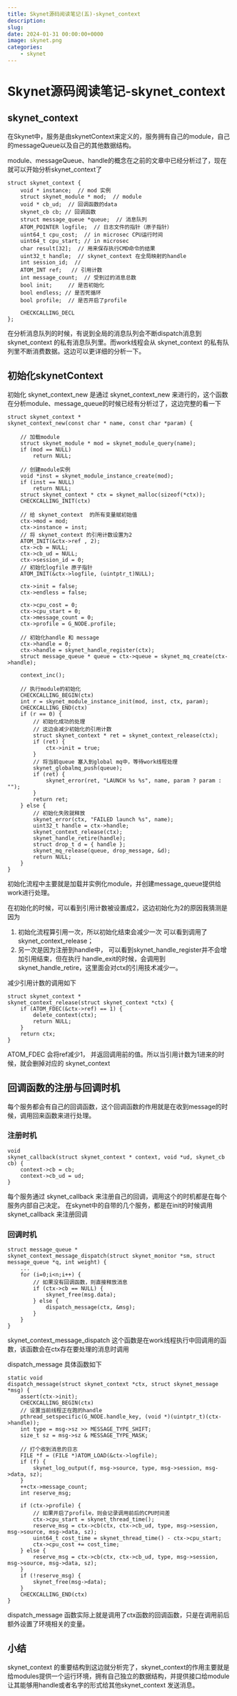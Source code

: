 ```yaml
---
title: Skynet源码阅读笔记(五)-skynet_context
description: 
slug: 
date: 2024-01-31 00:00:00+0000
image: skynet.png
categories:
    - skynet
---
```


# Skynet源码阅读笔记-skynet_context

## skynet_context
在Skynet中，服务是由skynetContext来定义的，服务拥有自己的module，自己的messageQueue以及自己的其他数据结构。

module、messageQueue、handle的概念在之前的文章中已经分析过了，现在就可以开始分析skynet_context了

```
struct skynet_context {
	void * instance;  // mod 实例
	struct skynet_module * mod;  // module
	void * cb_ud;  // 回调函数的data
	skynet_cb cb; // 回调函数
	struct message_queue *queue;  // 消息队列
	ATOM_POINTER logfile;  // 日志文件的指针（原子指针）
	uint64_t cpu_cost;	// in microsec CPU运行时间
	uint64_t cpu_start;	// in microsec 
	char result[32];  // 用来保存执行CMD命令的结果
	uint32_t handle;  // skynet_context 在全局映射的handle
	int session_id;  // 
	ATOM_INT ref;   // 引用计数 
	int message_count;  // 受到过的消息总数
	bool init;     // 是否初始化
	bool endless; // 是否死循环
	bool profile;  // 是否开启了profile 

	CHECKCALLING_DECL
};
```
在分析消息队列的时候，有说到全局的消息队列会不断dispatch消息到 skynet_context 的私有消息队列里。而work线程会从 skynet_context 的私有队列里不断消费数据。这边可以更详细的分析一下。

## 初始化skynetContext 

初始化 skynet_context_new 是通过 skynet_context_new 来进行的，这个函数在分析module、message_queue的时候已经有分析过了，这边完整的看一下

```
struct skynet_context * 
skynet_context_new(const char * name, const char *param) {

	// 加载module
	struct skynet_module * mod = skynet_module_query(name);
	if (mod == NULL)
		return NULL;

	// 创建module实例
	void *inst = skynet_module_instance_create(mod);
	if (inst == NULL)
		return NULL;
	struct skynet_context * ctx = skynet_malloc(sizeof(*ctx));
	CHECKCALLING_INIT(ctx)

	// 给 skynet_context  的所有变量赋初始值
	ctx->mod = mod;
	ctx->instance = inst;
	// 将 skynet_context 的引用计数设置为2
	ATOM_INIT(&ctx->ref , 2);
	ctx->cb = NULL;
	ctx->cb_ud = NULL;
	ctx->session_id = 0;
	// 初始化logfile 原子指针
	ATOM_INIT(&ctx->logfile, (uintptr_t)NULL);

	ctx->init = false;
	ctx->endless = false;

	ctx->cpu_cost = 0;
	ctx->cpu_start = 0;
	ctx->message_count = 0;
	ctx->profile = G_NODE.profile;

	// 初始化handle 和 message
	ctx->handle = 0;	
	ctx->handle = skynet_handle_register(ctx);
	struct message_queue * queue = ctx->queue = skynet_mq_create(ctx->handle);

	context_inc();

	// 执行module的初始化
	CHECKCALLING_BEGIN(ctx)
	int r = skynet_module_instance_init(mod, inst, ctx, param);
	CHECKCALLING_END(ctx)
	if (r == 0) {
		// 初始化成功的处理
		// 这边会减少初始化的引用计数
		struct skynet_context * ret = skynet_context_release(ctx);
		if (ret) {
			ctx->init = true;
		}
		// 将当前queue 塞入到global mq中，等待work线程处理
		skynet_globalmq_push(queue);
		if (ret) {
			skynet_error(ret, "LAUNCH %s %s", name, param ? param : "");
		}
		return ret;
	} else {
		// 初始化失败就释放
		skynet_error(ctx, "FAILED launch %s", name);
		uint32_t handle = ctx->handle;
		skynet_context_release(ctx);
		skynet_handle_retire(handle);
		struct drop_t d = { handle };
		skynet_mq_release(queue, drop_message, &d);
		return NULL;
	}
}
```
初始化流程中主要就是加载并实例化module，并创建message_queue提供给work进行处理。

在初始化的时候，可以看到引用计数被设置成2，这边初始化为2的原因我猜测是因为
1. 初始化流程算引用一次，所以初始化结束会减少一次 可以看到调用了skynet_context_release；
2. 另一次是因为注册到handle中， 可以看到skynet_handle_register并不会增加引用结束，但在执行 handle_exit的时候，会调用到 skynet_handle_retire，这里面会对ctx的引用技术减少一。

减少引用计数的调用如下
```
struct skynet_context * 
skynet_context_release(struct skynet_context *ctx) {
	if (ATOM_FDEC(&ctx->ref) == 1) {
		delete_context(ctx);
		return NULL;
	}
	return ctx;
}

```
ATOM_FDEC 会将ref减少1， 并返回调用前的值。所以当引用计数为1进来的时候，就会删掉对应的 skynet_context

## 回调函数的注册与回调时机

每个服务都会有自己的回调函数，这个回调函数的作用就是在收到message的时候，调用回来函数来进行处理。

### 注册时机
```
void 
skynet_callback(struct skynet_context * context, void *ud, skynet_cb cb) {
	context->cb = cb;
	context->cb_ud = ud;
}
```
每个服务通过 skynet_callback 来注册自己的回调，调用这个的时机都是在每个服务内部自己决定。
在skynet中的自带的几个服务，都是在init的时候调用 skynet_callback 来注册回调

### 回调时机
```
struct message_queue * 
skynet_context_message_dispatch(struct skynet_monitor *sm, struct message_queue *q, int weight) {
	...
	for (i=0;i<n;i++) {
		// 如果没有回调函数，则直接释放消息
		if (ctx->cb == NULL) {
			skynet_free(msg.data);
		} else {
			dispatch_message(ctx, &msg);
		}
	}
}

```
skynet_context_message_dispatch 这个函数是在work线程执行中回调用的函数，该函数会在ctx存在要处理的消息时调用

dispatch_message 具体函数如下
```
static void
dispatch_message(struct skynet_context *ctx, struct skynet_message *msg) {
	assert(ctx->init);
	CHECKCALLING_BEGIN(ctx)
	// 设置当前线程正在跑的handle
	pthread_setspecific(G_NODE.handle_key, (void *)(uintptr_t)(ctx->handle));
	int type = msg->sz >> MESSAGE_TYPE_SHIFT;
	size_t sz = msg->sz & MESSAGE_TYPE_MASK;

	// 打个收到消息的日志
	FILE *f = (FILE *)ATOM_LOAD(&ctx->logfile);
	if (f) {
		skynet_log_output(f, msg->source, type, msg->session, msg->data, sz);
	}
	++ctx->message_count;
	int reserve_msg;

	if (ctx->profile) {
		// 如果开启了profile，则会记录调用前后的CPU时间差
		ctx->cpu_start = skynet_thread_time();
		reserve_msg = ctx->cb(ctx, ctx->cb_ud, type, msg->session, msg->source, msg->data, sz);
		uint64_t cost_time = skynet_thread_time() - ctx->cpu_start;
		ctx->cpu_cost += cost_time;
	} else {
		reserve_msg = ctx->cb(ctx, ctx->cb_ud, type, msg->session, msg->source, msg->data, sz);
	}
	if (!reserve_msg) {
		skynet_free(msg->data);
	}
	CHECKCALLING_END(ctx)
}
```
dispatch_message 函数实际上就是调用了ctx函数的回调函数，只是在调用前后额外设置了环境相关的变量。

## 小结
skynet_context 的重要结构到这边就分析完了，skynet_context的作用主要就是给modules提供一个运行环境，拥有自己独立的数据结构，并提供接口给module让其能够用handle或者名字的形式给其他skynet_context 发送消息。